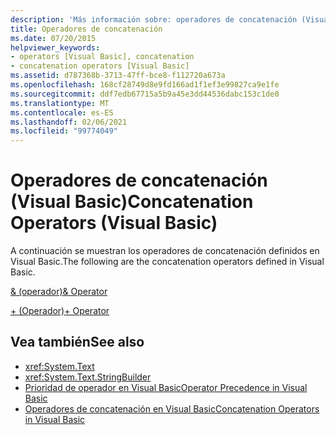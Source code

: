 ```yaml
---
description: 'Más información sobre: operadores de concatenación (Visual Basic)'
title: Operadores de concatenación
ms.date: 07/20/2015
helpviewer_keywords:
- operators [Visual Basic], concatenation
- concatenation operators [Visual Basic]
ms.assetid: d787368b-3713-47ff-bce8-f112720a673a
ms.openlocfilehash: 168cf28749d8e9fd166ad1f1ef3e99827ca9e1fe
ms.sourcegitcommit: ddf7edb67715a5b9a45e3dd44536dabc153c1de0
ms.translationtype: MT
ms.contentlocale: es-ES
ms.lasthandoff: 02/06/2021
ms.locfileid: "99774049"
---
```

# <a name="concatenation-operators-visual-basic"></a><span data-ttu-id="53bb6-103">Operadores de concatenación (Visual Basic)</span><span class="sxs-lookup"><span data-stu-id="53bb6-103">Concatenation Operators (Visual Basic)</span></span>

<span data-ttu-id="53bb6-104">A continuación se muestran los operadores de concatenación definidos en Visual Basic.</span><span class="sxs-lookup"><span data-stu-id="53bb6-104">The following are the concatenation operators defined in Visual Basic.</span></span>  
  
 [<span data-ttu-id="53bb6-105">& (operador)</span><span class="sxs-lookup"><span data-stu-id="53bb6-105">& Operator</span></span>](concatenation-operator.md)  
  
 [<span data-ttu-id="53bb6-106">+ (Operador)</span><span class="sxs-lookup"><span data-stu-id="53bb6-106">+ Operator</span></span>](addition-operator.md)  
  
## <a name="see-also"></a><span data-ttu-id="53bb6-107">Vea también</span><span class="sxs-lookup"><span data-stu-id="53bb6-107">See also</span></span>

- <xref:System.Text>
- <xref:System.Text.StringBuilder>
- [<span data-ttu-id="53bb6-108">Prioridad de operador en Visual Basic</span><span class="sxs-lookup"><span data-stu-id="53bb6-108">Operator Precedence in Visual Basic</span></span>](operator-precedence.md)
- [<span data-ttu-id="53bb6-109">Operadores de concatenación en Visual Basic</span><span class="sxs-lookup"><span data-stu-id="53bb6-109">Concatenation Operators in Visual Basic</span></span>](../../programming-guide/language-features/operators-and-expressions/concatenation-operators.md)

